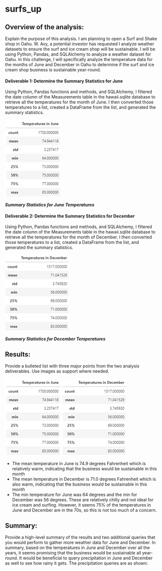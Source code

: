 # surfs_up


## Overview of the analysis:

Explain the purpose of this analysis.
I am planning to open a Surf and Shake shop in Oahu. W. Avy, a potential investor has requested I analyze weather datasets to ensure the surf and ice cream shop will be sustainable. I will be using Python, Pandas, and SQLAlchemy to analyze a weather dataset for Oahu. In this challenge, I will specifically analyze the temperature data for the months of June and December in Oahu to determine if the surf and ice cream shop business is sustainable year-round. 

#### Deliverable 1: Determine the Summary Statistics for June

Using Python, Pandas functions and methods, and SQLAlchemy, I filtered the date column of the Measurements table in the hawaii.sqlite database to retrieve all the temperatures for the month of June. I then converted those temperatures to a list, created a DataFrame from the list, and generated the summary statistics.

![img1](https://github.com/Soniaprogram/surfs_up/blob/main/images/del1.PNG)

***Summary Statistics for June Temperatures***

#### Deliverable 2: Determine the Summary Statistics for December

Using Python, Pandas functions and methods, and SQLAlchemy, I filtered the date column of the Measurements table in the hawaii.sqlite database to retrieve all the temperatures for the month of December. I then converted those temperatures to a list, created a DataFrame from the list, and generated the summary statistics.

![img2](https://github.com/Soniaprogram/surfs_up/blob/main/images/del2.PNG)

***Summary Statistics for December Temperatures***


## Results:

Provide a bulleted list with three major points from the two analysis deliverables. Use images as support where needed.

![img1](https://github.com/Soniaprogram/surfs_up/blob/main/images/del1.PNG)
![img2](https://github.com/Soniaprogram/surfs_up/blob/main/images/del2.PNG)

- The mean temperature in June is 74.9 degrees Fahrenheit which is relatively warm, indicating that the business would be sustainable in this month
- The mean temperature in December is 71.0 degrees Fahrenheit which is also warm, indicating that the business would be sustainable in this month
- The min temperature for June was 64 degrees and the min for December was 56 degrees. These are relatively chilly and not ideal for ice cream and surfing. However, it seems 75% of the temperatures in June and December are in the 70s, so this is not too much of a concern. 

## Summary:

Provide a high-level summary of the results and two additional queries that you would perform to gather more weather data for June and December.
In summary, based on the temperatures in June and December over all the years, it seems promising that the business would be sustainable all year-round. It would be beneficial to query precipitation in June and December as well to see how rainy it gets. The precipitation queries are as shown:
